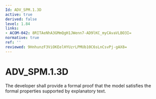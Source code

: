 ```yaml
---
Id: ADV_SPM.1.3D
active: true
derived: false
level: 1.84
links:
- ACOM-042: 8RITAeNhA3GMmQgH1JWenn7-AD9lKC_myCAvaVLBO3I=
normative: true
ref: ''
reviewed: 9HnhunzF3ViOKEelHYUzrLPMUb10C6sLnCsvPj-gAX8=
---
```


# ADV_SPM.1.3D

The developer shall provide a formal proof that the model satisfies the formal properties supported by explanatory text.